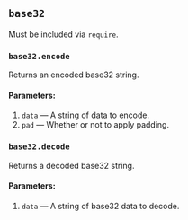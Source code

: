 ## `base32`

Must be included via `require`.

### `base32.encode`
Returns an encoded base32 string.
#### Parameters:
1. `data` — A string of data to encode.
2. `pad` — Whether or not to apply padding.
### `base32.decode`
Returns a decoded base32 string.
#### Parameters:
1. `data` — A string of base32 data to decode.